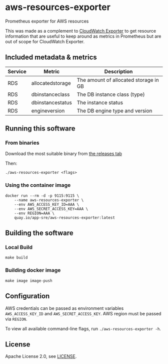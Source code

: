 # aws-resources-exporter

Prometheus exporter for AWS resources

This was made as a complement to [CloudWatch Exporter](https://github.com/prometheus/cloudwatch_exporter) to get resource information that are useful to keep around as metrics in Prometheus but are out of scope for CloudWatch Exporter.

## Included metadata & metrics

| Service | Metric           | Description                           |
|---------|------------------|---------------------------------------|
| RDS     | allocatedstorage | The amount of allocated storage in GB |
| RDS     | dbinstanceclass  | The DB instance class (type)          |
| RDS     | dbinstancestatus | The instance status                   |
| RDS     | engineversion    | The DB engine type and version        |

## Running this software

### From binaries

Download the most suitable binary from [the releases tab](https://github.com/app-sre/aws-resources-exporter/releases)

Then:

    ./aws-resources-exporter <flags>

### Using the container image

    docker run --rm -d -p 9115:9115 \
        --name aws-resources-exporter \
        --env AWS_ACCESS_KEY_ID=AAA \
        --env AWS_SECRET_ACCESS_KEY=AAA \
        --env REGION=AAA \
        quay.io/app-sre/aws-resources-exporter:latest

## Building the software

### Local Build

    make build

### Building docker image

    make image image-push

## Configuration

AWS credentials can be passed as environment variables `AWS_ACCESS_KEY_ID` and `AWS_SECRET_ACCESS_KEY`. AWS region must be passed via `REGION`.

To view all available command-line flags, run `./aws-resources-exporter -h`.

## License

Apache License 2.0, see [LICENSE](LICENSE).

